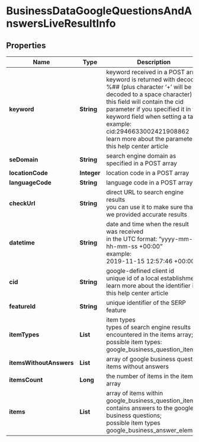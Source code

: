 # BusinessDataGoogleQuestionsAndAnswersLiveResultInfo


## Properties

| Name | Type | Description | Notes |
|------------ | ------------- | ------------- | -------------|
**keyword** | **String** | keyword received in a POST array<br>keyword is returned with decoded %## (plus character ‘+’ will be decoded to a space character)<br>this field will contain the cid parameter if you specified it in the keyword field when setting a task;<br>example:<br>cid:2946633002421908862<br>learn more about the parameter in this help center article |[optional]|
**seDomain** | **String** | search engine domain as specified in a POST array |[optional]|
**locationCode** | **Integer** | location code in a POST array |[optional]|
**languageCode** | **String** | language code in a POST array |[optional]|
**checkUrl** | **String** | direct URL to search engine results<br>you can use it to make sure that we provided accurate results |[optional]|
**datetime** | **String** | date and time when the result was received<br>in the UTC format: “yyyy-mm-dd hh-mm-ss +00:00”<br>example:<br>2019-11-15 12:57:46 +00:00 |[optional]|
**cid** | **String** | google-defined client id<br>unique id of a local establishment;<br>learn more about the identifier in this help center article |[optional]|
**featureId** | **String** | unique identifier of the SERP feature |[optional]|
**itemTypes** | **List<String>** | item types<br>types of search engine results encountered in the items array;<br>possible item types: google_business_question_item |[optional]|
**itemsWithoutAnswers** | **List<GoogleBusinessQuestionItem>** | array of google business question items without answers |[optional]|
**itemsCount** | **Long** | the number of items in the items array |[optional]|
**items** | **List<GoogleBusinessQuestionItem>** | array of items within google_business_question_item<br>contains answers to the google business questions;<br>possible item types google_business_answer_element |[optional]|